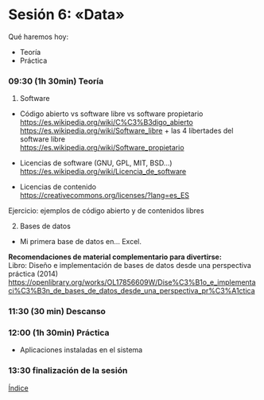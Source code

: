 # Sesión 6: «Data»

Qué haremos hoy:
- Teoría
- Práctica

### 09:30 (1h 30min) Teoría  

1. Software  

- Código abierto vs software libre vs software propietario  
https://es.wikipedia.org/wiki/C%C3%B3digo_abierto  
https://es.wikipedia.org/wiki/Software_libre  + las 4 libertades del software libre  
https://es.wikipedia.org/wiki/Software_propietario  

- Licencias de software (GNU, GPL, MIT, BSD...)  
https://es.wikipedia.org/wiki/Licencia_de_software  

- Licencias de contenido  
https://creativecommons.org/licenses/?lang=es_ES  

Ejercicio: ejemplos de código abierto y de contenidos libres  

2. Bases de datos

- Mi primera base de datos en... Excel.

**Recomendaciones de material complementario para divertirse:**  
Libro: Diseño e implementación de bases de datos desde una perspectiva práctica (2014)  
https://openlibrary.org/works/OL17856609W/Dise%C3%B1o_e_implementaci%C3%B3n_de_bases_de_datos_desde_una_perspectiva_pr%C3%A1ctica  

### 11:30 (30 min) Descanso

### 12:00 (1h 30min) Práctica

- Aplicaciones instaladas en el sistema

### 13:30 finalización de la sesión

[Índice](../README.md)